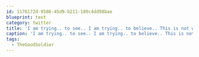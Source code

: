 ```yaml
---
id: 1176172d-9586-45d9-b211-189c4dd98bae
blueprint: text
category: twitter
title: 'I am trying.. to see.. I am trying.. to believe.. This is not where.. I should be.. I am trying.. to believe  (#TheGoodSoldier)'
caption: 'I am trying.. to see.. I am trying.. to believe.. This is not where.. I should be.. I am trying.. to believe  (<span class="hashtag hashtag_local">#<a href="http://tweettemp.darylchymko.ca/?tag=thegoodsoldier">TheGoodSoldier</a>)'
tags:
  - TheGoodSoldier
---
```

